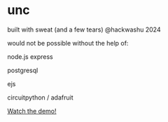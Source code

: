 # unc
built with sweat (and a few tears) @hackwashu 2024


would not be possible without the help of:

node.js express

postgresql 

ejs

circuitpython / adafruit

[Watch the demo!](https://github.com/d3xtrx/unc/raw/refs/heads/main/UNCProjectDemo.mp4)



